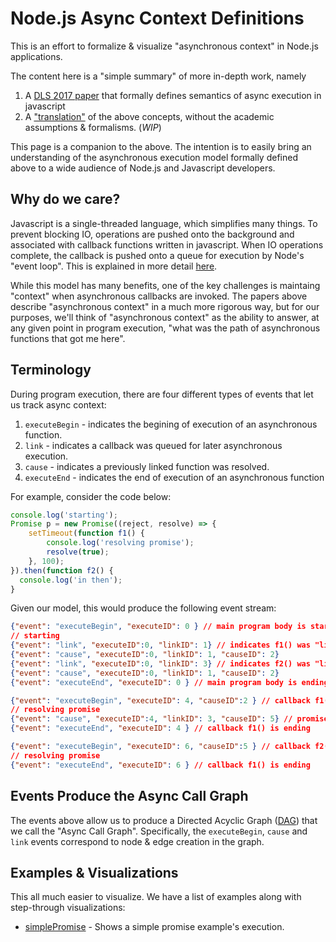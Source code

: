 # Node.js Async Context Definitions

This is an effort to formalize & visualize "asynchronous context" in Node.js applications.

The content here is a "simple summary" of more in-depth work, namely 
1. A [DLS 2017 paper](https://www.microsoft.com/en-us/research/wp-content/uploads/2017/08/NodeAsyncContext.pdf) that formally 
defines semantics of async execution in javascript
2.  A ["translation"](./Async-Context-Definitions.md) of the above concepts, without the academic assumptions & formalisms. (*WIP*)

This page is a companion to the above.  The intention is to easily bring an
understanding of the asynchronous execution model formally defined above to a wide audience of Node.js 
and Javascript developers.

## Why do we care?

Javascript is a single-threaded language, which simplifies many things.  To prevent blocking IO, 
operations are pushed onto the background and associated with callback functions written in javascript.
When IO operations complete, the callback is pushed onto a queue for execution by Node's "event loop". 
This is explained in more detail [here](https://nodejs.org/en/docs/guides/event-loop-timers-and-nexttick/). 

While this model has many benefits, one of the key challenges is maintaing "context" when
asynchronous callbacks are invoked.  The papers above describe "asynchronous context" in a much more 
rigorous way, but for our purposes, we'll think of "asynchronous context" as the ability to answer, at any given point in program
execution, "what was the path of asynchronous functions that got me here".

## Terminology
During program execution, there are four different types of events that let us track async context:
1.  `executeBegin` - indicates the begining of execution of an asynchronous function.
2.  `link` - indicates a callback was queued for later asynchronous execution. 
3.  `cause` - indicates a previously linked function was resolved. 
4.  `executeEnd` - indicates the end of execution of an asynchronous function

For example, consider the code below:

```javascript
console.log('starting');
Promise p = new Promise((reject, resolve) => {
    setTimeout(function f1() {
        console.log('resolving promise');
        resolve(true);
    }, 100);
}).then(function f2() {
  console.log('in then');
}
```

Given our model, this would produce the following event stream:

```json
{"event": "executeBegin", "executeID": 0 } // main program body is starting
// starting
{"event": "link", "executeID":0, "linkID": 1} // indicates f1() was "linked" in the call to "setTimeout()"
{"event": "cause", "executeID":0, "linkID": 1, "causeID": 2} 
{"event": "link", "executeID":0, "linkID": 3} // indicates f2() was "linked" in the call to "then()"
{"event": "cause", "executeID":0, "linkID": 1, "causeID": 2} 
{"event": "executeEnd", "executeID": 0 } // main program body is ending

{"event": "executeBegin", "executeID": 4, "causeID":2 } // callback f1() is now starting
// resolving promise
{"event": "cause", "executeID":4, "linkID": 3, "causeID": 5} // promise p is now resolved, allowing the "then(function f2()..." to proceed
{"event": "executeEnd", "executeID": 4 } // callback f1() is ending

{"event": "executeBegin", "executeID": 6, "causeID":5 } // callback f2() is now starting
// resolving promise
{"event": "executeEnd", "executeID": 6 } // callback f1() is ending
```

## Events Produce the Async Call Graph
The events above allow us to produce a Directed Acyclic Graph ([DAG](https://en.wikipedia.org/wiki/Directed_acyclic_graph))
that we call the "Async Call Graph".  Specifically, the `executeBegin`, `cause` and `link` events correspond to node & edge
creation in the graph.

## Examples & Visualizations
This all much easier to visualize.  We have a list of examples along with step-through visualizations:

 - [simplePromise](./examples/simplePromise/slideShow/async-context.html) - Shows a simple promise example's execution.
